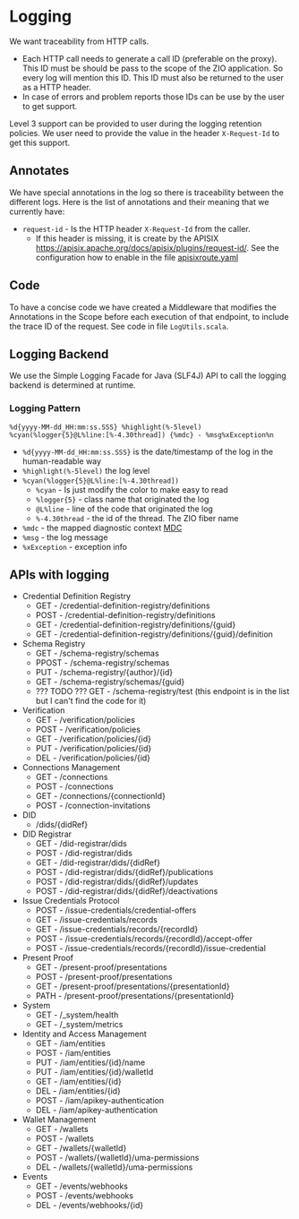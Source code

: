 # Logging

We want traceability from HTTP calls.
- Each HTTP call needs to generate a call ID (preferable on the proxy). This ID must be should be pass to the scope of the ZIO application. So every log will mention this ID. This ID must also be returned to the user as a HTTP header.
- In case of errors and problem reports those IDs can be use by the user to get support.

Level 3 support can be provided to user during the logging retention policies. We user need to provide the value in the header `X-Request-Id` to get this support.

## Annotates

We have special annotations in the log so there is traceability between the different logs. 
Here is the list of annotations and their meaning that we currently have:

- `request-id` - Is the HTTP header `X-Request-Id` from the caller.
  - If this header is missing, it is create by the APISIX https://apisix.apache.org/docs/apisix/plugins/request-id/. See the configuration how to enable in the file [apisixroute.yaml](./infrastructure/charts/agent/templates/apisixroute.yaml)

## Code

To have a concise code we have created a Middleware that modifies the Annotations in the Scope before each execution of that endpoint, to include the trace ID of the request.
See code in file `LogUtils.scala`.

## Logging Backend

We use the Simple Logging Facade for Java (SLF4J) API to call the logging backend is determined at runtime.

### Logging Pattern

`%d{yyyy-MM-dd_HH:mm:ss.SSS} %highlight(%-5level) %cyan(%logger{5}@L%line:[%-4.30thread]) {%mdc} - %msg%xException%n`

- `%d{yyyy-MM-dd_HH:mm:ss.SSS}` is the date/timestamp of the log in the human-readable way
- `%highlight(%-5level)` the log level
- `%cyan(%logger{5}@L%line:[%-4.30thread])`
  - `%cyan` - Is just modify the color to make easy to read
  - `%logger{5}` - class name that originated the log
  - `@L%line` - line of the code that originated the log
  - `%-4.30thread` - the id of the thread. The ZIO fiber name
- `%mdc` - the mapped diagnostic context [MDC](https://logback.qos.ch/manual/layouts.html#mdc)
- `%msg` - the log message
- `%xException` - exception info

## APIs with logging

- Credential Definition Registry
  - GET - /credential-definition-registry/definitions
  - POST - /credential-definition-registry/definitions
  - GET - /credential-definition-registry/definitions/{guid}
  - GET - /credential-definition-registry/definitions/{guid}/definition
- Schema Registry
  - GET - /schema-registry/schemas
  - PPOST - /schema-registry/schemas
  - PUT - /schema-registry/{author}/{id}
  - GET - /schema-registry/schemas/{guid}
  - ??? TODO ??? GET - /schema-registry/test (this endpoint is in the list but I can't find the code for it)
- Verification
  - GET - /verification/policies
  - POST - /verification/policies
  - GET - /verification/policies/{id}
  - PUT - /verification/policies/{id}
  - DEL - /verification/policies/{id}
- Connections Management
  - GET - /connections
  - POST - /connections
  - GET - /connections/{connectionId}
  - POST -  /connection-invitations
- DID
  - /dids/{didRef}
- DID Registrar
  - GET - /did-registrar/dids
  - POST - /did-registrar/dids
  - GET - /did-registrar/dids/{didRef}
  - POST - /did-registrar/dids/{didRef}/publications
  - POST - /did-registrar/dids/{didRef}/updates
  - POST - /did-registrar/dids/{didRef}/deactivations
- Issue Credentials Protocol
  - POST - /issue-credentials/credential-offers
  - GET - /issue-credentials/records
  - GET - /issue-credentials/records/{recordId}
  - POST - /issue-credentials/records/{recordId}/accept-offer
  - POST - /issue-credentials/records/{recordId}/issue-credential
- Present Proof
  - GET - /present-proof/presentations
  - POST - /present-proof/presentations
  - GET - /present-proof/presentations/{presentationId}
  - PATH - /present-proof/presentations/{presentationId}
- System
  - GET - /_system/health
  - GET - /_system/metrics
- Identity and Access Management
  - GET - /iam/entities
  - POST - /iam/entities
  - PUT - /iam/entities/{id}/name
  - PUT - /iam/entities/{id}/walletId
  - GET - /iam/entities/{id}
  - DEL - /iam/entities/{id}
  - POST - /iam/apikey-authentication
  - DEL - /iam/apikey-authentication
- Wallet Management
  - GET - /wallets
  - POST - /wallets
  - GET - /wallets/{walletId}
  - POST - /wallets/{walletId}/uma-permissions
  - DEL - /wallets/{walletId}/uma-permissions
- Events
  - GET - /events/webhooks
  - POST - /events/webhooks
  - DEL - /events/webhooks/{id}
